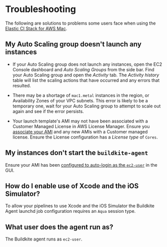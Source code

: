 # Troubleshooting

The following are solutions to problems some users face when using the [Elastic CI Stack for AWS Mac](https://github.com/buildkite/elastic-mac-for-aws).

## My Auto Scaling group doesn't launch any instances

- If your Auto Scaling group does not launch any instances, open the EC2 Console
  dashboard and _Auto Scaling Groups_ from the side bar. Find your Auto Scaling
  group and open the _Activity_ tab. The _Activity history_ table will list the
  scaling actions that have occurred and any errors that resulted.

- There may be a shortage of `mac1.metal` instances in the region, or Availability
  Zones of your VPC subnets. This error is likely to be a temporary one, wait for your
  Auto Scaling group to attempt to scale out again and see if the error persists.

- Your launch template's AMI may not have been associated with a Customer
  Managed License in AWS License Manager. Ensure you [associate your AMI](/docs/agent/v3/elastic-ci-stack-for-ec2-mac/autoscaling-mac-metal#step-3-associate-your-ami-with-a-customer-managed-license-in-aws-license-manager)
  and any new AMIs with a Customer managed license. Ensure the License
  configuration has a _License type_ of `Cores`.

## My instances don't start the `buildkite-agent`

Ensure your AMI has been [configured to auto-login as the `ec2-user`](/docs/agent/v3/elastic-ci-stack-for-ec2-mac/autoscaling-mac-metal#step-2-build-an-ami)
in the GUI.

## How do I enable use of Xcode and the iOS Simulator?

To allow your pipelines to use Xcode and the iOS Simulator the Buildkite Agent launchd job configuration requires an `Aqua` session type.

## What user does the agent run as?

The Buildkite agent runs as `ec2-user`.
